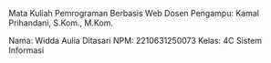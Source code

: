 Mata Kuliah Pemrograman Berbasis Web 
Dosen Pengampu: Kamal Prihandani, S.Kom., M.Kom.

Nama: Widda Aulia Ditasari 
NPM: 2210631250073 
Kelas: 4C Sistem Informasi

